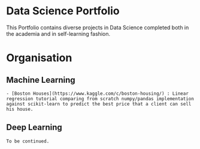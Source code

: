 # Data Science Portfolio
This Portfolio contains diverse projects in Data Science completed both in the academia and in self-learning fashion.

# Organisation

  ## Machine Learning
    - [Boston Houses](https://www.kaggle.com/c/boston-housing/) : Linear regression tutorial comparing from scratch numpy/pandas implementation against scikit-learn to predict the best price that a client can sell his house.

  ## Deep Learning
    To be continued.
